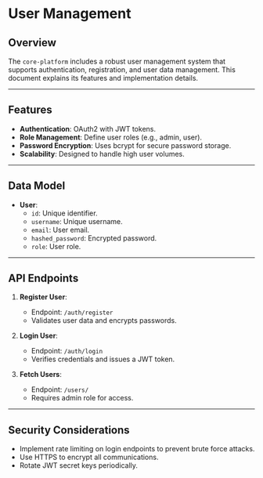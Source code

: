 # User Management

## Overview
The `core-platform` includes a robust user management system that supports authentication, registration, and user data management. This document explains its features and implementation details.

---

## Features

- **Authentication**: OAuth2 with JWT tokens.
- **Role Management**: Define user roles (e.g., admin, user).
- **Password Encryption**: Uses bcrypt for secure password storage.
- **Scalability**: Designed to handle high user volumes.

---

## Data Model

- **User**:
  - `id`: Unique identifier.
  - `username`: Unique username.
  - `email`: User email.
  - `hashed_password`: Encrypted password.
  - `role`: User role.

---

## API Endpoints

1. **Register User**:
   - Endpoint: `/auth/register`
   - Validates user data and encrypts passwords.

2. **Login User**:
   - Endpoint: `/auth/login`
   - Verifies credentials and issues a JWT token.

3. **Fetch Users**:
   - Endpoint: `/users/`
   - Requires admin role for access.

---

## Security Considerations

- Implement rate limiting on login endpoints to prevent brute force attacks.
- Use HTTPS to encrypt all communications.
- Rotate JWT secret keys periodically.
